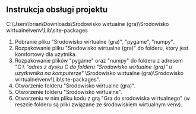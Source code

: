 ## Instrukcja obsługi projektu
C:\Users\brian\Downloads\Srodowisko wirtualne (gra)\Srodowisko wirtualne\venv\Lib\site-packages
1. Pobranie pliku "Srodowisko wirtualne (gra)", "pygame", "numpy".
2. Rozpakowanie pliku "Srodowisko wirtualne (gra)" do folderu, ktory jest komfortowy dla uzytnika.
2. Rozpakowanie plików "pygame" oraz "numpy" do folderu z adresem "C:\ *"adres z dysku C do folderu "Srodowisko wirtualne (gra)" u uzytkwnika na komputerze"* \Srodowisko wirtualne (gra)\Srodowisko wirtualne\venv\Lib\site-packages".
3. Otworzenie folderu "Srodowisko wirtualne (gra)".
4. Otworzenie folderu "Srodowisko wirtualne".
5. Otworzeniu w nim pliku kodu z grą "Gra do srodowiska wirtualnego" (w reszcie folderu są pliki związane ze środowiskiem wirtualnym venv).

